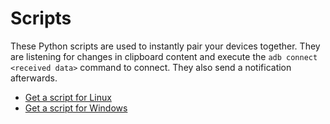 # Scripts

These Python scripts are used to instantly pair your devices together. They are listening for changes in clipboard content and execute the `adb connect <received data>` command to connect. They also send a notification afterwards.

- [Get a script for Linux](./linux/)
- [Get a script for Windows](./windows/)
